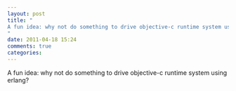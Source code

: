 ```yaml
---
layout: post
title: "
A fun idea: why not do something to drive objective-c runtime system using erlang?
"
date: 2011-04-18 15:24
comments: true
categories: 
---
```


A fun idea: why not do something to drive objective-c runtime system using erlang?

